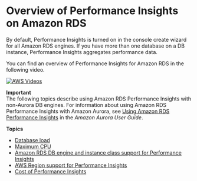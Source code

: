 # Overview of Performance Insights on Amazon RDS<a name="USER_PerfInsights.Overview"></a>

By default, Performance Insights is turned on in the console create wizard for all Amazon RDS engines\. If you have more than one database on a DB instance, Performance Insights aggregates performance data\.

You can find an overview of Performance Insights for Amazon RDS in the following video\.

[![AWS Videos](http://img.youtube.com/vi/yOeWcPBT458/0.jpg)](http://www.youtube.com/watch?v=yOeWcPBT458)

**Important**  
The following topics describe using Amazon RDS Performance Insights with non\-Aurora DB engines\. For information about using Amazon RDS Performance Insights with Amazon Aurora, see [Using Amazon RDS Performance Insights](https://docs.aws.amazon.com/AmazonRDS/latest/AuroraUserGuide/USER_PerfInsights.html) in the *Amazon Aurora User Guide*\.

**Topics**
+ [Database load](USER_PerfInsights.Overview.ActiveSessions.md)
+ [Maximum CPU](USER_PerfInsights.Overview.MaxCPU.md)
+ [Amazon RDS DB engine and instance class support for Performance Insights](USER_PerfInsights.Overview.Engines.md)
+ [AWS Region support for Performance Insights](USER_PerfInsights.Overview.Regions.md)
+ [Cost of Performance Insights](USER_PerfInsights.Overview.cost.md)